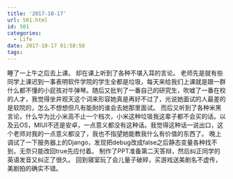 ```yaml
---
title: '2017-10-17'
url: 501.html
id: 501
categories:
  - Life
date: 2017-10-17 01:58:58
tags:
---
```


睡了一上午之后去上课。 却在课上听到了各种不堪入耳的言论。 老师先是就有些同学上课迟到一事表明软件学院的学生全都是垃圾，每天来给我们上课就是跟一群什么都不懂的小屁孩对牛弹琴。随后又批判了一番自己的研究生，吹嘘了一番在校的人才，我觉得坐井观天这个词来形容她真是再好不过了，光说她面试的人最差的是软院的，怎么不想想但凡有能耐的谁会去她那里面试。 而后又听到了各种米黑言论，什么华为比小米高不止一个档次，小米这种垃圾我这辈子都不会买的话。以及云OS，MIUI不还是安卓，一点意义都没有这种话。我觉得这种话一说出口，这个老师对我的一点意义都没了，我也不指望她能教我什么有价值的东西了。 晚上调试了一下服务器上的Django，发现把debug改成false之后静态变量各种找不到，无奈只能改回true先应付着。 制作了PPT准备第二天答辩，然后纠正同学的英语发音又纠正了很久。 回到寝室玩了会儿量子破碎，买游戏送美剧名不虚传，美剧拍的确实不错。